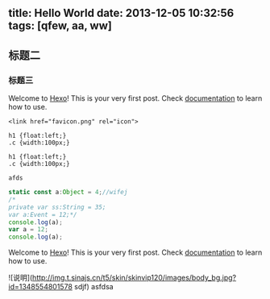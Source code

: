 title: Hello World
date: 2013-12-05 10:32:56
tags: [qfew, aa, ww]
---

## 标题二
### 标题三


Welcome to [Hexo](http://zespia.tw/hexo)! This is your very first post. Check [documentation](http://zespia.tw/hexo/docs) to learn how to use.

```
<link href="favicon.png" rel="icon">
```

	h1 {float:left;}
	.c {width:100px;}

```
h1 {float:left;}
.c {width:100px;}
```

`afds`

```js asdfs
static const a:Object = 4;//wifej
/*
private var ss:String = 35;
var a:Event = 12;*/
console.log(a);
var a = 12;
console.log(a);
```

<!--more-->

Welcome to [Hexo](http://zespia.tw/hexo)! This is your very first post. Check [documentation](http://zespia.tw/hexo/docs) to learn how to use.

![说明](http://img.t.sinajs.cn/t5/skin/skinvip120/images/body_bg.jpg?id=1348554801578 sdjf)
asfdsa
